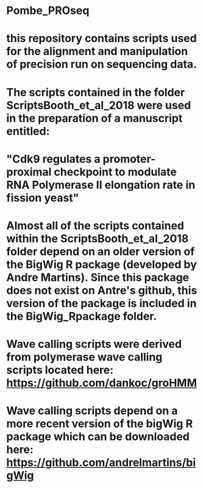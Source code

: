 # Pombe_PROseq
# this repository contains scripts used for the alignment and manipulation of precision run on sequencing data. 
# The scripts contained in the folder ScriptsBooth_et_al_2018 were used in the preparation of a manuscript entitled:
# "Cdk9 regulates a promoter-proximal checkpoint to modulate RNA Polymerase II elongation rate in fission yeast"
# Almost all of the scripts contained within the ScriptsBooth_et_al_2018 folder depend on an older version of the BigWig R package (developed by Andre Martins). Since this package does not exist on Antre's github, this version of the package is included in the BigWig_Rpackage folder. 
# Wave calling scripts were derived from polymerase wave calling scripts located here: https://github.com/dankoc/groHMM
# Wave calling scripts depend on a more recent version of the bigWig R package which can be downloaded here: https://github.com/andrelmartins/bigWig  
